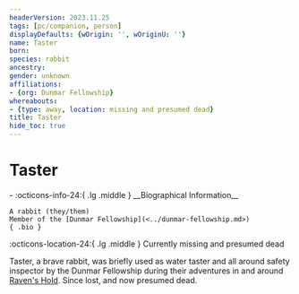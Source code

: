 ```yaml
---
headerVersion: 2023.11.25
tags: [pc/companion, person]
displayDefaults: {wOrigin: '', wOriginU: ''}
name: Taster
born:
species: rabbit
ancestry:
gender: unknown
affiliations:
- {org: Dunmar Fellowship}
whereabouts:
- {type: away, location: missing and presumed dead}
title: Taster
hide_toc: true
---
```


# Taster
<div class="grid cards ext-narrow-margin ext-one-column" markdown>
- :octicons-info-24:{ .lg .middle } __Biographical Information__

    A rabbit (they/them)  
    Member of the [Dunmar Fellowship](<../dunmar-fellowship.md>)  
    { .bio }

    
</div>

:octicons-location-24:{ .lg .middle } Currently missing and presumed dead


Taster, a brave rabbit, was briefly used as water taster and all around safety inspector by the Dunmar Fellowship during their adventures in and around [Raven's Hold](<../../../../gazetteer/greater-dunmar/dunmari-basin/raven-s-hold.md>). Since lost, and now presumed dead.